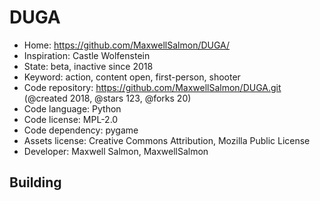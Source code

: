 # DUGA

- Home: https://github.com/MaxwellSalmon/DUGA/
- Inspiration: Castle Wolfenstein
- State: beta, inactive since 2018
- Keyword: action, content open, first-person, shooter
- Code repository: https://github.com/MaxwellSalmon/DUGA.git (@created 2018, @stars 123, @forks 20)
- Code language: Python
- Code license: MPL-2.0
- Code dependency: pygame
- Assets license: Creative Commons Attribution, Mozilla Public License
- Developer: Maxwell Salmon, MaxwellSalmon

## Building
